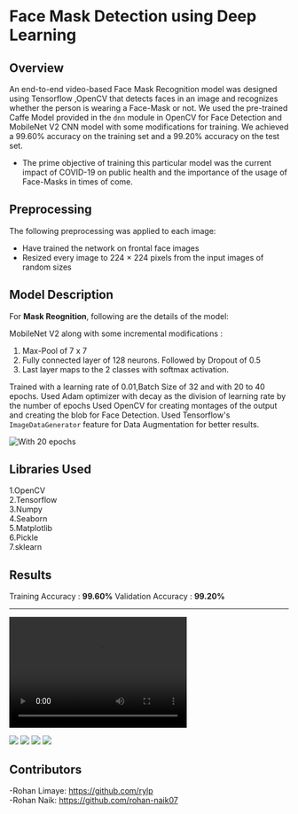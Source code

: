 # Face Mask Detection using Deep Learning

## Overview

An end-to-end video-based Face Mask Recognition model was designed using Tensorflow ,OpenCV that detects faces in an image and recognizes whether the person is wearing a Face-Mask or not. We used the pre-trained Caffe Model provided in the `dnn` module in OpenCV for Face Detection and MobileNet V2 CNN model with some modifications for training. We achieved a 99.60% accuracy on the training set and a 99.20% accuracy on the test set. 

* The prime objective of training this particular model was the current impact of COVID-19 on public health and the importance of the usage of Face-Masks in times of come. 

## Preprocessing
The following preprocessing was applied to each image:

- Have trained the network on frontal face images
- Resized every image to 224 × 224 pixels from the input images of random sizes

## Model Description
For **Mask Reognition**, following are the details of the model: 

MobileNet V2 along with some incremental modifications : 
1. Max-Pool of 7 x 7
2. Fully connected layer of 128 neurons. Followed by Dropout of 0.5
3. Last layer maps to the 2 classes with softmax activation.
  
Trained with a learning rate of 0.01,Batch Size of 32 and with 20 to 40 epochs.
Used Adam optimizer with decay as the division of learning rate by the number of epochs
Used OpenCV for creating montages of the output and creating the blob for Face Detection.
Used Tensorflow's `ImageDataGenerator` feature for Data Augmentation for better results.

![With 20 epochs](P2.Mask_Recognition/loss_accuracy_tradeoff/val_loss3.png)

## Libraries Used
1.OpenCV</br>
2.Tensorflow</br>
3.Numpy</br>
4.Seaborn</br>
5.Matplotlib</br>
6.Pickle</br>
7.sklearn</br>

## Results

Training Accuracy : **99.60%**
Validation Accuracy : **99.20%**

---
<video src="MaskDetector.mp4" width="320" height="200" controls preload></video>

![](P2.Mask_Recognition/final_outputs/correct/outputs3.png)
![](P2.Mask_Recognition/final_outputs/correct/outputs11.png)
![](P2.Mask_Recognition/final_outputs/correct/outputs12.png)
![](P2.Mask_Recognition/final_outputs/correct/outputs5.png)

## Contributors
-Rohan Limaye: https://github.com/rylp </br>
-Rohan Naik: https://github.com/rohan-naik07 


